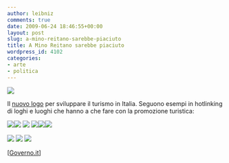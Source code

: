 ```yaml
---
author: leibniz
comments: true
date: 2009-06-24 18:46:55+00:00
layout: post
slug: a-mino-reitano-sarebbe-piaciuto
title: A Mino Reitano sarebbe piaciuto
wordpress_id: 4102
categories:
- arte
- politica
---
```


[![](http://www.leibniz-blogs.it/wp-content/uploads/2009/06/47257-img.gif)](http://governo.it/backoffice/allegati/47257-img.gif)



Il [nuovo logo](http://governo.it/Notizie/Palazzo%20Chigi/dettaglio.asp?d=47257) per sviluppare il turismo in Italia. Seguono esempi in hotlinking di loghi e luoghi che hanno a che fare con la promozione turistica:


![](http://www.humanlevel.com/images/lib/big_132_spain.jpg)![](http://tbn3.google.com/images?q=tbn:D9Z_RM7UZevarM:http://www.travel2b.com/images/img_BritainMarque.jpg) ![](http://www.slovenia.info/img/header/gl-01_01.gif)
![](http://images.vimeo.com/11/35/55/113555466/113555466_300.jpg)![](http://www.visitfinland.com/ima/footer/vf_logo.jpg)![](http://www.businesstourismpartnership.com/memberimx/NAW_Visit%20Wales_BLING.jpg)

![](http://tbn2.google.com/images?q=tbn:qftOji_uZTisoM:http://hirc.botanic.hr/HBoD/1HBS/croatia.jpg) ![](http://www.visitnorway.com/images/elements/vn_flag_80x8.png) ![](http://www.esmadrid.com/en/pages/img/en/aplicaciones/madrid_n.gif;jsessionid=B936DFC41759DC5596AB59C8E38AB42A.APP2)

[[Governo.it](http://Governo.it)]
